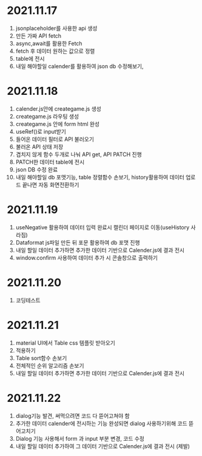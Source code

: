 # 2021.11.17 
1. jsonplaceholder를 사용한 api 생성
2. 만든 가짜 API fetch
3. async,await를 활용한 Fetch
4. fetch 후 데이터 원하는 값으로 정렬
5. table에 전시
6. 내일 해야할일 calender를 활용하여 json db 수정해보기, 

# 2021.11.18
1. calender.js안에 creategame.js 생성
2. creategame.js 라우팅 생성
3. creategame.js 안에 form html 완성
4. useRef()로 input받기
5. 들어온 데이터 필터로 API 불러오기
6. 불러온 API 상태 저장
7. 겹치지 않게 함수 두개로 나눠 API get, API PATCH 진행
8. PATCH한 데이터 table에 전시
9. json DB 수정 완료
10. 내일 해야할일 db 포맷기능, table 정렬함수 손보기, history활용하여 데이터 업로드 끝나면 자동 화면전환하기

# 2021.11.19
1. useNegative 활용하여 데이터 입력 완료시 캘린더 페이지로 이동(useHistory 사라짐)
2. Dataformat js파일 만든 뒤 포문 활용하여 db 포맷 진행
3. 내일 할일 데이터 추가하면 추가한 데이터 기반으로 Calender.js에 결과 전시
4. window.confirm 사용하여 데이터 추가 시 콘솔창으로 출력하기

# 2021.11.20
1. 코딩테스트

# 2021.11.21
1. material UI에서 Table css 템플릿 받아오기
2. 적용하기
3. Table sort함수 손보기
4. 전체적인 순위 알고리즘 손보기
5. 내일 할일 데이터 추가하면 추가한 데이터 기반으로 Calender.js에 결과 전시

# 2021.11.22
1. dialog기능 발견, 써먹으려면 코드 다 뜯어고쳐야 함
2. 추가한 데이터 calender에 전시하는 기능 완성되면 dialog 사용하기위해 코드 뜯어고치기
3. Dialog 기능 사용해서 form 과 input 부분 변경, 코드 수정
4. 내일 할일 데이터 추가하여 그 데이터 기반으로 Calender.js에 결과 전시 (제발)